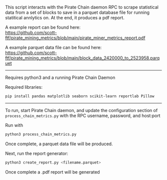 This script interacts with the Pirate Chain daemon RPC to scrape statistical data from a set of blocks to save in a parquet database file for running statitical annlytics on. At the end, it produces a pdf report.

A example report can be found here: <br />
https://github.com/scott-ftf/pirate_mining_metrics/blob/main/pirate_miner_metrics_report.pdf

A example parquet data file can be found here: <br />
https://github.com/scott-ftf/pirate_mining_metrics/blob/main/block_data_2420000_to_2523958.parquet

---

Requires python3 and a running Pirate Chain Daemon

Required libraries:
```BASH
pip install pandas matplotlib seaborn scikit-learn reportlab Pillow
```

---

To run, start Pirate Chain daemon, and update the configuration section of `process_chain_metrics.py` with the RPC username, password, and host:port

Run with 
```BASH
python3 process_chain_metrics.py
```
Once complete, a parquet data file will be produced.

Next, run the report generator:
```BASH
python3 create_report.py <filename.parquet>
```
Once complete a .pdf report will be generated


